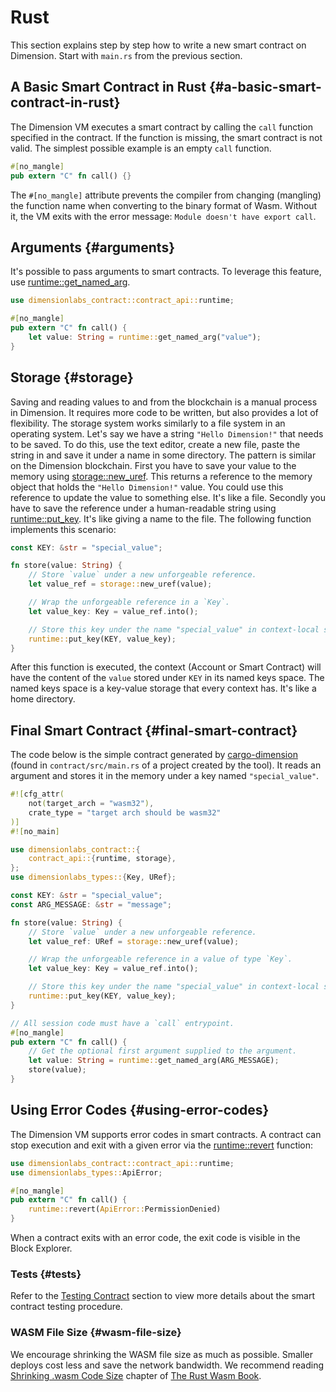# Rust

This section explains step by step how to write a new smart contract on Dimension. Start with `main.rs` from the previous section.

## A Basic Smart Contract in Rust {#a-basic-smart-contract-in-rust}

The Dimension VM executes a smart contract by calling the `call` function specified in the contract. If the function is missing, the smart contract is not valid. The simplest possible example is an empty `call` function.

```rust
#[no_mangle]
pub extern "C" fn call() {}
```

The `#[no_mangle]` attribute prevents the compiler from changing (mangling) the function name when converting to the binary format of Wasm. Without it, the VM exits with the error message: `Module doesn't have export call`.

## Arguments {#arguments}

It's possible to pass arguments to smart contracts. To leverage this feature, use [runtime::get_named_arg](https://docs.rs/dimension-contract/latest/dimension_contract/contract_api/runtime/fn.get_named_arg.html).

```rust
use dimensionlabs_contract::contract_api::runtime;

#[no_mangle]
pub extern "C" fn call() {
    let value: String = runtime::get_named_arg("value");
}
```

## Storage {#storage}

Saving and reading values to and from the blockchain is a manual process in Dimension. It requires more code to be written, but also provides a lot of flexibility. The storage system works similarly to a file system in an operating system. Let's say we have a string `"Hello Dimension!"` that needs to be saved. To do this, use the text editor, create a new file, paste the string in and save it under a name in some directory. The pattern is similar on the Dimension blockchain. First you have to save your value to the memory using [storage::new_uref](https://docs.rs/dimension-contract/latest/dimension_contract/contract_api/storage/fn.new_uref.html). This returns a reference to the memory object that holds the `"Hello Dimension!"` value. You could use this reference to update the value to something else. It's like a file. Secondly you have to save the reference under a human-readable string using [runtime::put_key](https://docs.rs/dimension-contract/latest/dimension_contract/contract_api/runtime/fn.put_key.html). It's like giving a name to the file. The following function implements this scenario:

```rust
const KEY: &str = "special_value";

fn store(value: String) {
    // Store `value` under a new unforgeable reference.
    let value_ref = storage::new_uref(value);

    // Wrap the unforgeable reference in a `Key`.
    let value_key: Key = value_ref.into();

    // Store this key under the name "special_value" in context-local storage.
    runtime::put_key(KEY, value_key);
}
```

After this function is executed, the context (Account or Smart Contract) will have the content of the `value` stored under `KEY` in its named keys space. The named keys space is a key-value storage that every context has. It's like a home directory.

## Final Smart Contract {#final-smart-contract}

The code below is the simple contract generated by [cargo-dimension](https://crates.io/crates/cargo-dimension) (found in `contract/src/main.rs` of a project created by the tool). It reads an argument and stores it in the memory under a key named `"special_value"`.

```rust
#![cfg_attr(
    not(target_arch = "wasm32"),
    crate_type = "target arch should be wasm32"
)]
#![no_main]

use dimensionlabs_contract::{
    contract_api::{runtime, storage},
};
use dimensionlabs_types::{Key, URef};

const KEY: &str = "special_value";
const ARG_MESSAGE: &str = "message";

fn store(value: String) {
    // Store `value` under a new unforgeable reference.
    let value_ref: URef = storage::new_uref(value);

    // Wrap the unforgeable reference in a value of type `Key`.
    let value_key: Key = value_ref.into();

    // Store this key under the name "special_value" in context-local storage.
    runtime::put_key(KEY, value_key);
}

// All session code must have a `call` entrypoint.
#[no_mangle]
pub extern "C" fn call() {
    // Get the optional first argument supplied to the argument.
    let value: String = runtime::get_named_arg(ARG_MESSAGE);
    store(value);
}
```

## Using Error Codes {#using-error-codes}

The Dimension VM supports error codes in smart contracts. A contract can stop execution and exit with a given error via the [runtime::revert](https://docs.rs/dimension-contract) function:

```rust
use dimensionlabs_contract::contract_api::runtime;
use dimensionlabs_types::ApiError;

#[no_mangle]
pub extern "C" fn call() {
    runtime::revert(ApiError::PermissionDenied)
}
```

<!-- Dimension has [several built-in error variants](https://crates.io/crates/dimension-types/latest/dimension_types/) , but it's possible to create a custom set of error codes for your smart contract. These can be passed to [runtime::revert](https://docs.rs/dimension-contract/latest/dimension_contract/contract_api/runtime/fn.revert.html) via [ApiError::User(\<your error code>) \<https://docs.rs/dimension-types/latest/dimension_types/enum.ApiError.html#variant.User>](). -->

When a contract exits with an error code, the exit code is visible in the Block Explorer.

### Tests {#tests}

Refer to the [Testing Contract](/docs/dapp-dev-guide/testing) section to view more details about the smart contract testing procedure.

### WASM File Size {#wasm-file-size}

We encourage shrinking the WASM file size as much as possible. Smaller deploys cost less and save the network bandwidth. We recommend reading [Shrinking .wasm Code Size](https://rustwasm.github.io/docs/book/reference/code-size.html) chapter of [The Rust Wasm Book](https://rustwasm.github.io/docs/book/).

